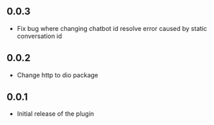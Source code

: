 ## 0.0.3

- Fix bug where changing chatbot id resolve error caused by static conversation id

## 0.0.2

- Change http to dio package

## 0.0.1

- Initial release of the plugin
